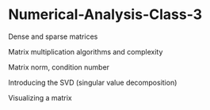 # Numerical-Analysis-Class-3
Dense and sparse matrices

Matrix multiplication algorithms and complexity

Matrix norm, condition number

Introducing the SVD (singular value decomposition)

Visualizing a matrix
